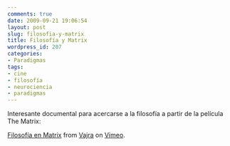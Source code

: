 ```yaml
---
comments: true
date: 2009-09-21 19:06:54
layout: post
slug: filosofia-y-matrix
title: Filosofía y Matrix
wordpress_id: 207
categories:
- Paradigmas
tags:
- cine
- filosofía
- neurociencia
- paradigmas
---
```


Interesante documental para acercarse a la filosofía a partir de la película The Matrix:

[Filosofía en Matrix](http://vimeo.com/6647849) from [Vajra](http://vimeo.com/prometeo) on [Vimeo](http://vimeo.com).



